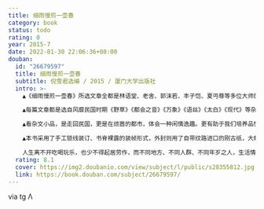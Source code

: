 ```yaml
---
title: 细雨慢煎一壶春
category: book
status: todo
rating: 0
year: 2015-7
date: 2022-01-30 22:06:36+08:00
douban:
  id: "26679597"
  title: 细雨慢煎一壶春
  subtitle: 倪雪君选编 / 2015 / 厦门大学出版社
  intro: >-
    ▲《细雨慢煎一壶春》所选文章全都是林语堂、老舍、郭沫若、丰子恺、夏丏尊等多位大师的经典之作，在中国文学史上有不可替代的地位。每位大师都是目前市面流行民国图书的代表人物，本书可谓是最全面、权威的汇集了民国大家经典之作的精品读本。

    ▲每篇文章都是选自风靡民国时期《野草》《都会之音》《万象》《语丝》《太白》《现代》等杂志的小品。精品、经典一网打尽。玩味不可复制的民国风尚，体悟独一无二的民国气质。

    ▲看杂文小品，是走回民国，更是在烦嚣的都市，体会一种闲情逸趣。更有助于我们培养品性，陶冶情操。

    ▲本书采用了手工锁线装订、书脊裸露的装帧形式，外封则用了自带纹路进口的刚古纸，大幅度提升图书品质感，值得珍藏。

    人生离不开吃喝玩乐，也少不得起居劳作，而不同地方、不同人群、不同年岁之人，生活情形是不同的。当我们细细观察那被普通人司空见惯的世俗生活时，从民风民情中可以探求到其中蕴含的许多奥秘，那其实是很有兴味的。《细雨慢煎一壶春》收选了周木斋、夏丏尊等多位民国学者文人和人生有关的小品文。“草堂春睡足，窗外日迟迟”一派闲情；“映竹无人见，时闻下子声”一片逸趣。生活需要清闲，需要情趣。我们不赞成“浮生如梦”的消极人生态度，但也不主张劳劳碌碌地为个人名利而活，尤其是要远离那种为谋取个人功利而不择手段的污浊环境。培养品性，陶冶情操，往往就是从宁静致远的“闲”中得来的。让我们一起和大师品下午茶，语人间世事百态。
  rating: 8.1
  cover: https://img2.doubanio.com/view/subject/l/public/s28355812.jpg
  link: https://book.douban.com/subject/26679597/
---
```


via tg Λ
